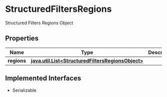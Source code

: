 

# StructuredFiltersRegions

Structured Filters Regions Object

## Properties

Name | Type | Description | Notes
------------ | ------------- | ------------- | -------------
**regions** | [**java.util.List&lt;StructuredFiltersRegionsObject&gt;**](StructuredFiltersRegionsObject.md) |  |  [optional]


## Implemented Interfaces

* Serializable



